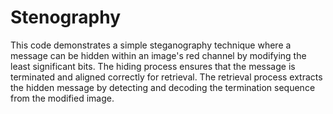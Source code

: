 # Stenography

This code demonstrates a simple steganography technique where a message can be hidden within an image's red channel by modifying the least significant bits. The hiding process ensures that the message is terminated and aligned correctly for retrieval. The retrieval process extracts the hidden message by detecting and decoding the termination sequence from the modified image.






